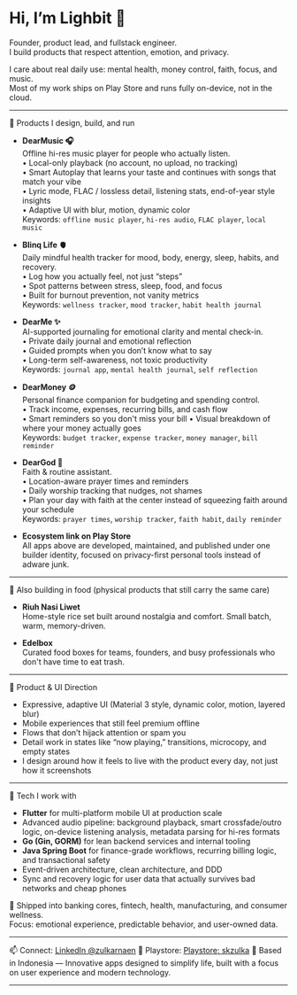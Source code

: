 # Hi, I’m Lighbit 👋

Founder, product lead, and fullstack engineer.  
I build products that respect attention, emotion, and privacy.

I care about real daily use: mental health, money control, faith, focus, and music.  
Most of my work ships on Play Store and runs fully on-device, not in the cloud.

---

🚀 Products I design, build, and run

- **DearMusic 🎧**  
  Offline hi-res music player for people who actually listen.  
  • Local-only playback (no account, no upload, no tracking)  
  • Smart Autoplay that learns your taste and continues with songs that match your vibe  
  • Lyric mode, FLAC / lossless detail, listening stats, end-of-year style insights  
  • Adaptive UI with blur, motion, dynamic color  
  Keywords: `offline music player`, `hi-res audio`, `FLAC player`, `local music`

- **Blinq Life 🫀**  
  Daily mindful health tracker for mood, body, energy, sleep, habits, and recovery.  
  • Log how you actually feel, not just “steps”  
  • Spot patterns between stress, sleep, food, and focus  
  • Built for burnout prevention, not vanity metrics  
  Keywords: `wellness tracker`, `mood tracker`, `habit health journal`

- **DearMe ✨**  
  AI-supported journaling for emotional clarity and mental check-in.  
  • Private daily journal and emotional reflection  
  • Guided prompts when you don’t know what to say  
  • Long-term self-awareness, not toxic productivity  
  Keywords: `journal app`, `mental health journal`, `self reflection`

- **DearMoney 🪙**  
  Personal finance companion for budgeting and spending control.  
  • Track income, expenses, recurring bills, and cash flow  
  • Smart reminders so you don't miss your bill
  • Visual breakdown of where your money actually goes  
  Keywords: `budget tracker`, `expense tracker`, `money manager`, `bill reminder`

- **DearGod 🕌**  
  Faith & routine assistant.  
  • Location-aware prayer times and reminders  
  • Daily worship tracking that nudges, not shames  
  • Plan your day with faith at the center instead of squeezing faith around your schedule  
  Keywords: `prayer times`, `worship tracker`, `faith habit`, `daily reminder`

- **Ecosystem link on Play Store**  
  All apps above are developed, maintained, and published under one builder identity, focused on privacy-first personal tools instead of adware junk.

---

🍱 Also building in food (physical products that still carry the same care)

- **Riuh Nasi Liwet**  
  Home-style rice set built around nostalgia and comfort. Small batch, warm, memory-driven.

- **Edelbox**  
  Curated food boxes for teams, founders, and busy professionals who don't have time to eat trash.

---

🎨 Product & UI Direction

- Expressive, adaptive UI (Material 3 style, dynamic color, motion, layered blur)  
- Mobile experiences that still feel premium offline  
- Flows that don’t hijack attention or spam you  
- Detail work in states like “now playing,” transitions, microcopy, and empty states  
- I design around how it feels to live with the product every day, not just how it screenshots

---

🧠 Tech I work with

- **Flutter** for multi-platform mobile UI at production scale  
- Advanced audio pipeline: background playback, smart crossfade/outro logic, on-device listening analysis, metadata parsing for hi-res formats  
- **Go (Gin, GORM)** for lean backend services and internal tooling  
- **Java Spring Boot** for finance-grade workflows, recurring billing logic, and transactional safety  
- Event-driven architecture, clean architecture, and DDD  
- Sync and recovery logic for user data that actually survives bad networks and cheap phones

🏦 Shipped into banking cores, fintech, health, manufacturing, and consumer wellness.  
Focus: emotional experience, predictable behavior, and user-owned data.

---

📫 Connect: [LinkedIn @zulkarnaen](https://www.linkedin.com/in/zulkarnaen-97a575163/) 
🏪 Playstore: [Playstore: skzulka](https://play.google.com/store/apps/dev?id=6599325495431501578)
📍 Based in Indonesia — Innovative apps designed to simplify life, built with a focus on user experience and modern technology.

---

<!---
lighbit/lighbit is a special repository because its `README.md` appears on your profile.
--->
